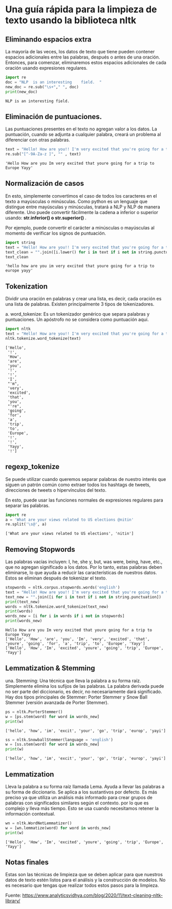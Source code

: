 # Una guía rápida para la limpieza de texto usando la biblioteca nltk

## Eliminando espacios extra
<p>La mayoría de las veces, los datos de texto que tiene pueden contener espacios adicionales entre las palabras, después o antes de una oración. Entonces, para comenzar, eliminaremos estos espacios adicionales de cada oración usando expresiones regulares.</p>




```python
import re
doc = "NLP  is an interesting    field.  "
new_doc = re.sub("\s+"," ", doc)
print(new_doc)
```

    NLP is an interesting field. 


## Eliminación de puntuaciones.
<p>Las puntuaciones presentes en el texto no agregan valor a los datos. La puntuación, cuando se adjunta a cualquier palabra, creará un problema al diferenciar con otras palabras.</p>


```python
text = "Hello! How are you!! I'm very excited that you're going for a trip to Europe!! Yayy!"
re.sub("[^-9A-Za-z ]", "" , text)
```




    'Hello How are you Im very excited that youre going for a trip to Europe Yayy'



## Normalización de casos
<p>En esto, simplemente convertimos el caso de todos los caracteres en el texto a mayúsculas o minúsculas. Como python es un lenguaje que distingue entre mayúsculas y minúsculas, tratará a NLP y NLP de manera diferente. Uno puede convertir fácilmente la cadena a inferior o superior usando:
<strong> str.inferior() o str.superior() </strong>.</p>

<p>Por ejemplo, puede convertir el carácter a minúsculas o mayúsculas al momento de verificar los signos de puntuación.</p>


```python
import string
text = "Hello! How are you!! I'm very excited that you're going for a trip to Europe!! Yayy!"
text_clean = "".join([i.lower() for i in text if i not in string.punctuation])
text_clean
```




    'hello how are you im very excited that youre going for a trip to europe yayy'



## Tokenization 
<p>Dividir una oración en palabras y crear una lista, es decir, cada oración es una lista de palabras. Existen principalmente 3 tipos de tokenizadores.</p>

<p>a. word_tokenize: Es un tokenizador genérico que separa palabras y puntuaciones. Un apóstrofo no se considera como puntuación aquí.</p>


```python
import nltk 
text = "Hello! How are you!! I'm very excited that you're going for a trip to Europe!! Yayy!"
nltk.tokenize.word_tokenize(text)
```




    ['Hello',
     '!',
     'How',
     'are',
     'you',
     '!',
     '!',
     'I',
     "'m",
     'very',
     'excited',
     'that',
     'you',
     "'re",
     'going',
     'for',
     'a',
     'trip',
     'to',
     'Europe',
     '!',
     '!',
     'Yayy',
     '!']



## regexp_tokenize
<p>Se puede utilizar cuando queremos separar palabras de nuestro interés que siguen un patrón común
como extraer todos los hashtags de tweets, direcciones de tweets o hipervínculos del texto.</p>
<p>En esto, puede usar las funciones normales de expresiones regulares para separar las palabras.</p>



```python
import re
a = 'What are your views related to US elections @nitin'
re.split('\s@', a)
```




    ['What are your views related to US elections', 'nitin']



## Removing Stopwords
<p>Las palabras vacías incluyen: I, he, she y, but, was were, being, have, etc., que no agregan significado a los datos.
Por lo tanto, estas palabras deben eliminarse, lo que ayuda a reducir las características de nuestros datos. Estos se eliminan después de tokenizar el texto.</p>



```python
stopwords = nltk.corpus.stopwords.words('english')
text = "Hello! How are you!! I'm very excited that you're going for a trip to Europe!! Yayy!"
text_new = "".join([i for i in text if i not in string.punctuation])
print(text_new)
words = nltk.tokenize.word_tokenize(text_new)
print(words)
words_new = [i for i in words if i not in stopwords]
print(words_new)

```

    Hello How are you Im very excited that youre going for a trip to Europe Yayy
    ['Hello', 'How', 'are', 'you', 'Im', 'very', 'excited', 'that', 'youre', 'going', 'for', 'a', 'trip', 'to', 'Europe', 'Yayy']
    ['Hello', 'How', 'Im', 'excited', 'youre', 'going', 'trip', 'Europe', 'Yayy']


## Lemmatization & Stemming

<p> una. Stemming: Una técnica que lleva la palabra a su forma raíz. Simplemente elimina los sufijos de las palabras.
La palabra derivada puede no ser parte del diccionario, es decir, no necesariamente dará significado.
Hay dos tipos principales de Stemmer: Porter Stemmer y Snow Ball Stemmer (versión avanzada de Porter Stemmer).</p>


```python
ps = nltk.PorterStemmer()
w = [ps.stem(word) for word in words_new]
print(w)
```

    ['hello', 'how', 'im', 'excit', 'your', 'go', 'trip', 'europ', 'yayi']



```python
ss = nltk.SnowballStemmer(language = 'english')
w = [ss.stem(word) for word in words_new]
print(w)
```

    ['hello', 'how', 'im', 'excit', 'your', 'go', 'trip', 'europ', 'yayi']


## Lemmatization
<p>Lleva la palabra a su forma raíz llamada Lema. Ayuda a llevar las palabras a su forma de diccionario. Se aplica a los sustantivos por defecto.
Es más preciso ya que utiliza un análisis más informado para crear grupos de palabras con significados similares según el contexto.
por lo que es complejo y lleva más tiempo. Esto se usa cuando necesitamos retener la información contextual.</p>




```python
wn = nltk.WordNetLemmatizer()
w = [wn.lemmatize(word) for word in words_new]
print(w)
```

    ['Hello', 'How', 'Im', 'excited', 'youre', 'going', 'trip', 'Europe', 'Yayy']


## Notas finales
<p> Estas son las técnicas de limpieza que se deben aplicar para que nuestros datos de texto estén listos para el análisis y la construcción de modelos. No es necesario que tengas que realizar todos estos pasos para la limpieza.</p>

Fuente: https://www.analyticsvidhya.com/blog/2020/11/text-cleaning-nltk-library/
